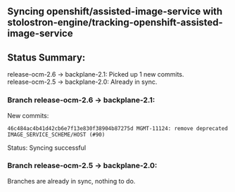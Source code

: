 ## Syncing openshift/assisted-image-service with stolostron-engine/tracking-openshift-assisted-image-service

## Status Summary:

release-ocm-2.6 -> backplane-2.1: Picked up 1 new commits.  
release-ocm-2.5 -> backplane-2.0: Already in sync.  

### Branch release-ocm-2.6 -> backplane-2.1:

New commits:

```
46c484ac4b41d42cb6e7f13e830f38904b87275d MGMT-11124: remove deprecated IMAGE_SERVICE_SCHEME/HOST (#90)
```

Status: Syncing successful

### Branch release-ocm-2.5 -> backplane-2.0:

Branches are already in sync, nothing to do.
